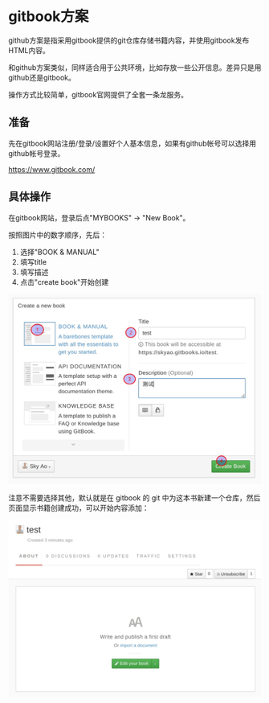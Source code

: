 # gitbook方案

github方案是指采用gitbook提供的git仓库存储书籍内容，并使用gitbook发布HTML内容。

和github方案类似，同样适合用于公共环境，比如存放一些公开信息。差异只是用github还是gitbook。

操作方式比较简单，gitbook官网提供了全套一条龙服务。

## 准备

先在gitbook网站注册/登录/设置好个人基本信息，如果有github帐号可以选择用github帐号登录。

https://www.gitbook.com/

## 具体操作

在gitbook网站，登录后点"MYBOOKS" -> "New Book"。

按照图片中的数字顺序，先后：

1. 选择"BOOK & MANUAL"
2. 填写title
3. 填写描述
4. 点击"create book"开始创建

![](images/steps_gitbook.jpg)

注意不需要选择其他，默认就是在 gitbook 的 git 中为这本书新建一个仓库，然后页面显示书籍创建成功，可以开始内容添加：

![](images/steps_created.jpg)

